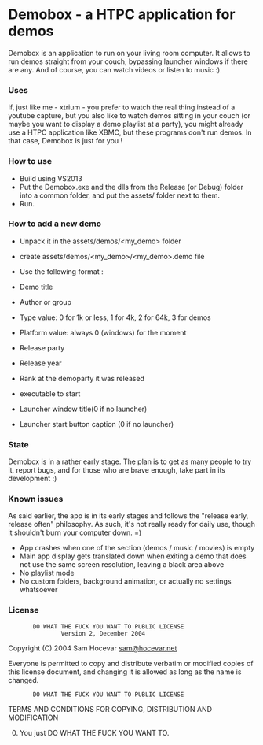 # Demobox - a HTPC application for demos

Demobox is an application to run on your living room computer. It allows to run demos straight from your couch, bypassing launcher windows if there are any. And of course, you can watch videos or listen to music :)

### Uses
If, just like me - xtrium - you prefer to watch the real thing instead of a youtube capture, but you also like to watch demos sitting in your couch (or maybe you want to display a demo playlist at a party), you might already use a HTPC application like XBMC, but these programs don't run demos. In that case, Demobox is just for you !

### How to use
* Build using VS2013
* Put the Demobox.exe and the dlls from the Release (or Debug) folder into a common folder, and put the assets/ folder next to them.
* Run.

### How to add a new demo
* Unpack it in the assets/demos/<my_demo> folder
* create assets/demos/<my_demo>/<my_demo>.demo file
* Use the following format :

* Demo title
* Author or group
* Type value: 0 for 1k or less, 1 for 4k, 2 for 64k, 3 for demos
* Platform value: always 0 (windows) for the moment
* Release party
* Release year
* Rank at the demoparty it was released
* executable to start
* Launcher window title(0 if no launcher)
* Launcher start button caption (0 if no launcher)

### State
Demobox is in a rather early stage. The plan is to get as many people to try it, report bugs, and for those who are brave enough, take part in its development :)

### Known issues
As said earlier, the app is in its early stages and follows the "release early, release often" philosophy. As such, it's not really ready for daily use, though it shouldn't burn your computer down. =)

 * App crashes when one of the section (demos / music / movies) is empty
 * Main app display gets translated down when exiting a demo that does not use the same screen resolution, leaving a black area above
 * No playlist mode
 * No custom folders, background animation, or actually no settings whatsoever

### License

           DO WHAT THE FUCK YOU WANT TO PUBLIC LICENSE
                   Version 2, December 2004
 
Copyright (C) 2004 Sam Hocevar <sam@hocevar.net>
 
Everyone is permitted to copy and distribute verbatim or modified
copies of this license document, and changing it is allowed as long
as the name is changed.
 
           DO WHAT THE FUCK YOU WANT TO PUBLIC LICENSE
  TERMS AND CONDITIONS FOR COPYING, DISTRIBUTION AND MODIFICATION
 
 0. You just DO WHAT THE FUCK YOU WANT TO.
